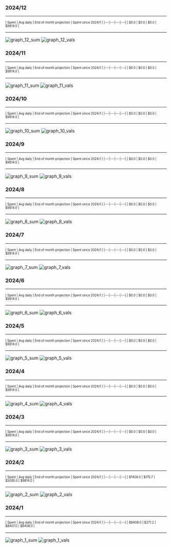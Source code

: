 

### 2024/12


__________________________________
<sub><sup>
| Spent | Avg daily | End of month projection | Spent since 2024/1 |
|---|---|---|---|
| $0.0  |  $0.0  | $0.0  |  $9814.0  |
</sub></sup>
__________________________________
![graph_12_sum](graph_12_sum.png)
![graph_12_vals](graph_12_vals.png)


### 2024/11


__________________________________
<sub><sup>
| Spent | Avg daily | End of month projection | Spent since 2024/1 |
|---|---|---|---|
| $0.0  |  $0.0  | $0.0  |  $9814.0  |
</sub></sup>
__________________________________
![graph_11_sum](graph_11_sum.png)
![graph_11_vals](graph_11_vals.png)


### 2024/10


__________________________________
<sub><sup>
| Spent | Avg daily | End of month projection | Spent since 2024/1 |
|---|---|---|---|
| $0.0  |  $0.0  | $0.0  |  $9814.0  |
</sub></sup>
__________________________________
![graph_10_sum](graph_10_sum.png)
![graph_10_vals](graph_10_vals.png)


### 2024/9


__________________________________
<sub><sup>
| Spent | Avg daily | End of month projection | Spent since 2024/1 |
|---|---|---|---|
| $0.0  |  $0.0  | $0.0  |  $9814.0  |
</sub></sup>
__________________________________
![graph_9_sum](graph_9_sum.png)
![graph_9_vals](graph_9_vals.png)


### 2024/8


__________________________________
<sub><sup>
| Spent | Avg daily | End of month projection | Spent since 2024/1 |
|---|---|---|---|
| $0.0  |  $0.0  | $0.0  |  $9814.0  |
</sub></sup>
__________________________________
![graph_8_sum](graph_8_sum.png)
![graph_8_vals](graph_8_vals.png)


### 2024/7


__________________________________
<sub><sup>
| Spent | Avg daily | End of month projection | Spent since 2024/1 |
|---|---|---|---|
| $0.0  |  $0.0  | $0.0  |  $9814.0  |
</sub></sup>
__________________________________
![graph_7_sum](graph_7_sum.png)
![graph_7_vals](graph_7_vals.png)


### 2024/6


__________________________________
<sub><sup>
| Spent | Avg daily | End of month projection | Spent since 2024/1 |
|---|---|---|---|
| $0.0  |  $0.0  | $0.0  |  $9814.0  |
</sub></sup>
__________________________________
![graph_6_sum](graph_6_sum.png)
![graph_6_vals](graph_6_vals.png)


### 2024/5


__________________________________
<sub><sup>
| Spent | Avg daily | End of month projection | Spent since 2024/1 |
|---|---|---|---|
| $0.0  |  $0.0  | $0.0  |  $9814.0  |
</sub></sup>
__________________________________
![graph_5_sum](graph_5_sum.png)
![graph_5_vals](graph_5_vals.png)


### 2024/4


__________________________________
<sub><sup>
| Spent | Avg daily | End of month projection | Spent since 2024/1 |
|---|---|---|---|
| $0.0  |  $0.0  | $0.0  |  $9814.0  |
</sub></sup>
__________________________________
![graph_4_sum](graph_4_sum.png)
![graph_4_vals](graph_4_vals.png)


### 2024/3


__________________________________
<sub><sup>
| Spent | Avg daily | End of month projection | Spent since 2024/1 |
|---|---|---|---|
| $0.0  |  $0.0  | $0.0  |  $9814.0  |
</sub></sup>
__________________________________
![graph_3_sum](graph_3_sum.png)
![graph_3_vals](graph_3_vals.png)


### 2024/2


__________________________________
<sub><sup>
| Spent | Avg daily | End of month projection | Spent since 2024/1 |
|---|---|---|---|
| $1406.0  |  $175.7  | $5095.0  |  $9814.0  |
</sub></sup>
__________________________________
![graph_2_sum](graph_2_sum.png)
![graph_2_vals](graph_2_vals.png)


### 2024/1


__________________________________
<sub><sup>
| Spent | Avg daily | End of month projection | Spent since 2024/1 |
|---|---|---|---|
| $8408.0  |  $271.2  | $8407.0  |  $8408.0  |
</sub></sup>
__________________________________
![graph_1_sum](graph_1_sum.png)
![graph_1_vals](graph_1_vals.png)